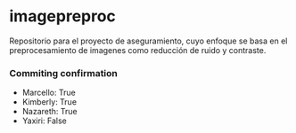 # imagepreproc
Repositorio para el proyecto de aseguramiento, cuyo enfoque se basa en el preprocesamiento de imagenes como reducción de ruido y contraste.

### Commiting confirmation

- Marcello: True
- Kimberly: True
- Nazareth: True
- Yaxiri: False